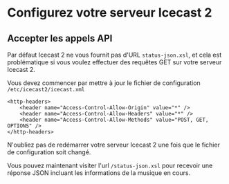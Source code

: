# Configurez votre serveur Icecast 2

## Accepter les appels API

Par défaut Icecast 2 ne vous fournit pas d'URL `status-json.xsl`, et cela est problématique si vous voulez effectuer des requêtes GET sur votre serveur Icecast 2.

Vous devez commencer par mettre à jour le fichier de configuration `/etc/icecast2/icecast.xml`

```
<http-headers>
    <header name="Access-Control-Allow-Origin" value="*" />
    <header name="Access-Control-Allow-Headers" value="*" />
    <header name="Access-Control-Allow-Methods" value="POST, GET, OPTIONS" />
</http-headers>
```

N'oubliez pas de redémarrer votre serveur Icecast 2 une fois que le fichier de configuration soit changé.

Vous pouvez maintenant visiter l'url `/status-json.xsl` pour recevoir une réponse JSON incluant les informations de la musique en cours.
